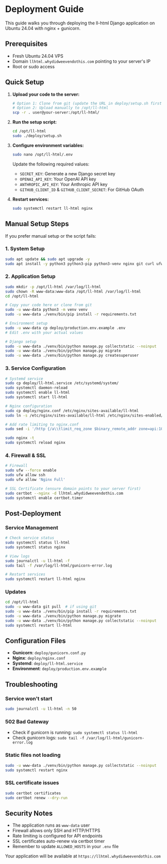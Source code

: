 # Deployment Guide

This guide walks you through deploying the ll-html Django application on Ubuntu 24.04 with nginx + gunicorn.

## Prerequisites

- Fresh Ubuntu 24.04 VPS
- Domain `llhtml.whydidweevendothis.com` pointing to your server's IP
- Root or sudo access

## Quick Setup

1. **Upload your code to the server:**
   ```bash
   # Option 1: Clone from git (update the URL in deploy/setup.sh first)
   # Option 2: Upload manually to /opt/ll-html
   scp -r . user@your-server:/opt/ll-html/
   ```

2. **Run the setup script:**
   ```bash
   cd /opt/ll-html
   sudo ./deploy/setup.sh
   ```

3. **Configure environment variables:**
   ```bash
   sudo nano /opt/ll-html/.env
   ```
   Update the following required values:
   - `SECRET_KEY`: Generate a new Django secret key
   - `OPENAI_API_KEY`: Your OpenAI API key
   - `ANTHROPIC_API_KEY`: Your Anthropic API key
   - `GITHUB_CLIENT_ID` & `GITHUB_CLIENT_SECRET`: For GitHub OAuth

4. **Restart services:**
   ```bash
   sudo systemctl restart ll-html nginx
   ```

## Manual Setup Steps

If you prefer manual setup or the script fails:

### 1. System Setup
```bash
sudo apt update && sudo apt upgrade -y
sudo apt install -y python3 python3-pip python3-venv nginx git curl ufw certbot python3-certbot-nginx
```

### 2. Application Setup
```bash
sudo mkdir -p /opt/ll-html /var/log/ll-html
sudo chown -R www-data:www-data /opt/ll-html /var/log/ll-html
cd /opt/ll-html

# Copy your code here or clone from git
sudo -u www-data python3 -m venv venv
sudo -u www-data ./venv/bin/pip install -r requirements.txt

# Environment setup
sudo -u www-data cp deploy/production.env.example .env
# Edit .env with your actual values

# Django setup
sudo -u www-data ./venv/bin/python manage.py collectstatic --noinput
sudo -u www-data ./venv/bin/python manage.py migrate
sudo -u www-data ./venv/bin/python manage.py createsuperuser
```

### 3. Service Configuration
```bash
# Systemd service
sudo cp deploy/ll-html.service /etc/systemd/system/
sudo systemctl daemon-reload
sudo systemctl enable ll-html
sudo systemctl start ll-html

# Nginx configuration
sudo cp deploy/nginx.conf /etc/nginx/sites-available/ll-html
sudo ln -s /etc/nginx/sites-available/ll-html /etc/nginx/sites-enabled/

# Add rate limiting to nginx.conf
sudo sed -i '/http {/a\\tlimit_req_zone $binary_remote_addr zone=api:10m rate=5r/s;' /etc/nginx/nginx.conf

sudo nginx -t
sudo systemctl reload nginx
```

### 4. Firewall & SSL
```bash
# Firewall
sudo ufw --force enable
sudo ufw allow ssh
sudo ufw allow 'Nginx Full'

# SSL Certificate (ensure domain points to your server first)
sudo certbot --nginx -d llhtml.whydidweevendothis.com
sudo systemctl enable certbot.timer
```

## Post-Deployment

### Service Management
```bash
# Check service status
sudo systemctl status ll-html
sudo systemctl status nginx

# View logs
sudo journalctl -u ll-html -f
sudo tail -f /var/log/ll-html/gunicorn-error.log

# Restart services
sudo systemctl restart ll-html nginx
```

### Updates
```bash
cd /opt/ll-html
sudo -u www-data git pull  # if using git
sudo -u www-data ./venv/bin/pip install -r requirements.txt
sudo -u www-data ./venv/bin/python manage.py migrate
sudo -u www-data ./venv/bin/python manage.py collectstatic --noinput
sudo systemctl restart ll-html
```

## Configuration Files

- **Gunicorn**: `deploy/gunicorn.conf.py`
- **Nginx**: `deploy/nginx.conf`
- **Systemd**: `deploy/ll-html.service`
- **Environment**: `deploy/production.env.example`

## Troubleshooting

### Service won't start
```bash
sudo journalctl -u ll-html -n 50
```

### 502 Bad Gateway
- Check if gunicorn is running: `sudo systemctl status ll-html`
- Check gunicorn logs: `sudo tail -f /var/log/ll-html/gunicorn-error.log`

### Static files not loading
```bash
sudo -u www-data ./venv/bin/python manage.py collectstatic --noinput
sudo systemctl restart nginx
```

### SSL certificate issues
```bash
sudo certbot certificates
sudo certbot renew --dry-run
```

## Security Notes

- The application runs as `www-data` user
- Firewall allows only SSH and HTTP/HTTPS
- Rate limiting is configured for API endpoints
- SSL certificates auto-renew via certbot timer
- Remember to update `ALLOWED_HOSTS` in your `.env` file

Your application will be available at `https://llhtml.whydidweevendothis.com`
